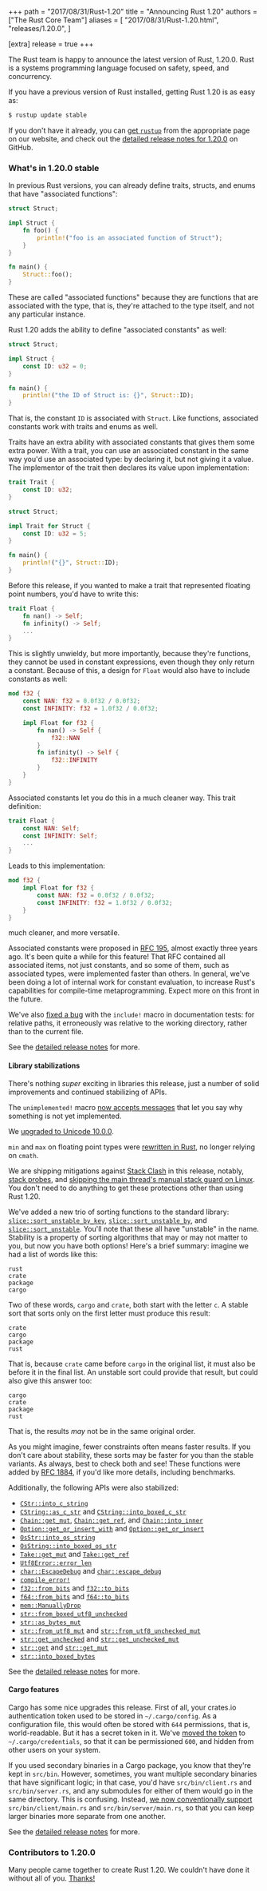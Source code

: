+++
path = "2017/08/31/Rust-1.20"
title = "Announcing Rust 1.20"
authors = ["The Rust Core Team"]
aliases = [
    "2017/08/31/Rust-1.20.html",
    "releases/1.20.0",
]

[extra]
release = true
+++

The Rust team is happy to announce the latest version of Rust, 1.20.0. Rust
is a systems programming language focused on safety, speed, and concurrency.

If you have a previous version of Rust installed, getting Rust 1.20 is as easy as:

```bash
$ rustup update stable
```

If you don't have it already, you can [get `rustup`][install] from the
appropriate page on our website, and check out the [detailed release notes for
1.20.0][notes] on GitHub.

[install]: https://www.rust-lang.org/install.html
[notes]: https://github.com/rust-lang/rust/blob/master/RELEASES.md#version-1200-2017-08-31

### What's in 1.20.0 stable

In previous Rust versions, you can already define traits, structs, and enums
that have "associated functions":

```rust
struct Struct;

impl Struct {
    fn foo() {
        println!("foo is an associated function of Struct");
    }
}

fn main() {
    Struct::foo();
}
```

These are called "associated functions" because they are functions that are
associated with the type, that is, they're attached to the type itself, and
not any particular instance.

Rust 1.20 adds the ability to define "associated constants" as well:

```rust
struct Struct;

impl Struct {
    const ID: u32 = 0;
}

fn main() {
    println!("the ID of Struct is: {}", Struct::ID);
}
```

That is, the constant `ID` is associated with `Struct`. Like functions,
associated constants work with traits and enums as well.

Traits have an extra ability with associated constants that gives them some
extra power. With a trait, you can use an associated constant in the same way
you'd use an associated type: by declaring it, but not giving it a value. The
implementor of the trait then declares its value upon implementation:

```rust
trait Trait {
    const ID: u32;
}

struct Struct;

impl Trait for Struct {
    const ID: u32 = 5;
}

fn main() {
    println!("{}", Struct::ID);
}
```

Before this release, if you wanted to make a trait that represented floating
point numbers, you'd have to write this:

```rust
trait Float {
    fn nan() -> Self;
    fn infinity() -> Self;
    ...
}
```

This is slightly unwieldy, but more importantly, because they're functions, they
cannot be used in constant expressions, even though they only return a constant.
Because of this, a design for `Float` would also have to include constants as well:

```rust
mod f32 {
    const NAN: f32 = 0.0f32 / 0.0f32;
    const INFINITY: f32 = 1.0f32 / 0.0f32;

    impl Float for f32 {
        fn nan() -> Self {
            f32::NAN
        }
        fn infinity() -> Self {
            f32::INFINITY
        }
    }
}
```

Associated constants let you do this in a much cleaner way. This trait definition:

```rust
trait Float {
    const NAN: Self;
    const INFINITY: Self;
    ...
}
```

Leads to this implementation:

```rust
mod f32 {
    impl Float for f32 {
        const NAN: f32 = 0.0f32 / 0.0f32;
        const INFINITY: f32 = 1.0f32 / 0.0f32;
    }
}
```

much cleaner, and more versatile.

Associated constants were proposed in [RFC 195], almost exactly three years ago. It's
been quite a while for this feature! That RFC contained all associated items, not just
constants, and so some of them, such as associated types, were implemented faster than
others. In general, we've been doing a lot of internal work for constant evaluation,
to increase Rust's capabilities for compile-time metaprogramming. Expect more on this
front in the future.

[RFC 195]: https://github.com/rust-lang/rfcs/blob/master/text/0195-associated-items.md

We've also [fixed a bug] with the `include!` macro in documentation tests: for relative
paths, it erroneously was relative to the working directory, rather than to the current file.

[fixed a bug]: https://github.com/rust-lang/rust/pull/43782

See the [detailed release notes][notes] for more.

#### Library stabilizations

There's nothing *super* exciting in libraries this release, just a number of solid
improvements and continued stabilizing of APIs.

The `unimplemented!` macro [now accepts
messages](https://github.com/rust-lang/rust/pull/42155) that let you say why
something is not yet implemented.

We [upgraded to Unicode 10.0.0](https://github.com/rust-lang/rust/pull/42999).

`min` and `max` on floating point types were [rewritten in
Rust](https://github.com/rust-lang/rust/pull/42430), no longer relying on
`cmath`.

We are shipping mitigations against [Stack
Clash](https://access.redhat.com/security/vulnerabilities/stackguard) in this
release, notably, [stack probes], and [skipping the main thread's manual
stack guard on Linux]. You don't need to do anything to get these protections
other than using Rust 1.20.

[stack probes]: https://github.com/rust-lang/rust/pull/42816
[skipping the main thread's manual stack guard on Linux]: https://github.com/rust-lang/rust/pull/43072

We've added a new trio of sorting functions to the standard library:
[`slice::sort_unstable_by_key`], [`slice::sort_unstable_by`], and
[`slice::sort_unstable`]. You'll note that these all have "unstable" in the name.
Stability is a property of sorting algorithms that may or may not matter to you,
but now you have both options! Here's a brief summary: imagine we had a list
of words like this:

```
rust
crate
package
cargo
```

Two of these words, `cargo` and `crate`, both start with the letter `c`. A stable
sort that sorts only on the first letter must produce this result:

```
crate
cargo
package
rust
```

That is, because `crate` came before `cargo` in the original list, it must also be
before it in the final list. An unstable sort could provide that result, but could
also give this answer too:

```
cargo
crate
package
rust
```

That is, the results *may* not be in the same original order.

As you might imagine, fewer constraints often means faster results. If you don't care
about stability, these sorts may be faster for you than the stable variants. As always,
best to check both and see! These functions were added by [RFC 1884], if you'd like
more details, including benchmarks.

[RFC 1884]: https://github.com/rust-lang/rfcs/blob/master/text/1884-unstable-sort.md

Additionally, the following APIs were also stabilized:

- [`CStr::into_c_string`]
- [`CString::as_c_str`] and [`CString::into_boxed_c_str`]
- [`Chain::get_mut`], [`Chain::get_ref`], and [`Chain::into_inner`]
- [`Option::get_or_insert_with`] and [`Option::get_or_insert`]
- [`OsStr::into_os_string`]
- [`OsString::into_boxed_os_str`]
- [`Take::get_mut`] and [`Take::get_ref`]
- [`Utf8Error::error_len`]
- [`char::EscapeDebug`] and [`char::escape_debug`]
- [`compile_error!`]
- [`f32::from_bits`] and [`f32::to_bits`]
- [`f64::from_bits`] and [`f64::to_bits`]
- [`mem::ManuallyDrop`]
- [`str::from_boxed_utf8_unchecked`]
- [`str::as_bytes_mut`]
- [`str::from_utf8_mut`] and [`str::from_utf8_unchecked_mut`]
- [`str::get_unchecked`] and [`str::get_unchecked_mut`]
- [`str::get`] and [`str::get_mut`]
- [`str::into_boxed_bytes`]

[`CStr::into_c_string`]: https://doc.rust-lang.org/std/ffi/struct.CStr.html#method.into_c_string
[`CString::as_c_str`]: https://doc.rust-lang.org/std/ffi/struct.CString.html#method.as_c_str
[`CString::into_boxed_c_str`]: https://doc.rust-lang.org/std/ffi/struct.CString.html#method.into_boxed_c_str
[`Chain::get_mut`]: https://doc.rust-lang.org/std/io/struct.Chain.html#method.get_mut
[`Chain::get_ref`]: https://doc.rust-lang.org/std/io/struct.Chain.html#method.get_ref
[`Chain::into_inner`]: https://doc.rust-lang.org/std/io/struct.Chain.html#method.into_inner
[`Option::get_or_insert_with`]: https://doc.rust-lang.org/std/option/enum.Option.html#method.get_or_insert_with
[`Option::get_or_insert`]: https://doc.rust-lang.org/std/option/enum.Option.html#method.get_or_insert
[`OsStr::into_os_string`]: https://doc.rust-lang.org/std/ffi/struct.OsStr.html#method.into_os_string
[`OsString::into_boxed_os_str`]: https://doc.rust-lang.org/std/ffi/struct.OsString.html#method.into_boxed_os_str
[`Take::get_mut`]: https://doc.rust-lang.org/std/io/struct.Take.html#method.get_mut
[`Take::get_ref`]: https://doc.rust-lang.org/std/io/struct.Take.html#method.get_ref
[`Utf8Error::error_len`]: https://doc.rust-lang.org/std/str/struct.Utf8Error.html#method.error_len
[`char::EscapeDebug`]: https://doc.rust-lang.org/std/char/struct.EscapeDebug.html
[`char::escape_debug`]: https://doc.rust-lang.org/std/primitive.char.html#method.escape_debug
[`compile_error!`]: https://doc.rust-lang.org/std/macro.compile_error.html
[`f32::from_bits`]: https://doc.rust-lang.org/std/primitive.f32.html#method.from_bits
[`f32::to_bits`]: https://doc.rust-lang.org/std/primitive.f32.html#method.to_bits
[`f64::from_bits`]: https://doc.rust-lang.org/std/primitive.f64.html#method.from_bits
[`f64::to_bits`]: https://doc.rust-lang.org/std/primitive.f64.html#method.to_bits
[`mem::ManuallyDrop`]: https://doc.rust-lang.org/std/mem/union.ManuallyDrop.html
[`slice::sort_unstable_by_key`]: https://doc.rust-lang.org/std/primitive.slice.html#method.sort_unstable_by_key
[`slice::sort_unstable_by`]: https://doc.rust-lang.org/std/primitive.slice.html#method.sort_unstable_by
[`slice::sort_unstable`]: https://doc.rust-lang.org/std/primitive.slice.html#method.sort_unstable
[`str::from_boxed_utf8_unchecked`]: https://doc.rust-lang.org/std/str/fn.from_boxed_utf8_unchecked.html
[`str::as_bytes_mut`]: https://doc.rust-lang.org/std/primitive.str.html#method.as_bytes_mut
[`str::from_utf8_mut`]: https://doc.rust-lang.org/std/str/fn.from_utf8_mut.html
[`str::from_utf8_unchecked_mut`]: https://doc.rust-lang.org/std/str/fn.from_utf8_unchecked_mut.html
[`str::get_mut`]: https://doc.rust-lang.org/std/primitive.str.html#method.get_mut
[`str::get_unchecked_mut`]: https://doc.rust-lang.org/std/primitive.str.html#method.get_unchecked_mut
[`str::get_unchecked`]: https://doc.rust-lang.org/std/primitive.str.html#method.get_unchecked
[`str::get`]: https://doc.rust-lang.org/std/primitive.str.html#method.get
[`str::into_boxed_bytes`]: https://doc.rust-lang.org/std/primitive.str.html#method.into_boxed_bytes

See the [detailed release notes][notes] for more.

#### Cargo features

Cargo has some nice upgrades this release. First of all, your crates.io
authentication token used to be stored in `~/.cargo/config`. As a configuration
file, this would often be stored with `644` permissions, that is, world-readable.
But it has a secret token in it. We've [moved the token] to `~/.cargo/credentials`,
so that it can be permissioned `600`, and hidden from other users on your system.

[moved the token]: https://github.com/rust-lang/cargo/pull/3978

If you used secondary binaries in a Cargo package, you know that they're kept
in `src/bin`. However, sometimes, you want multiple secondary binaries that
have significant logic; in that case, you'd have `src/bin/client.rs` and
`src/bin/server.rs`, and any submodules for either of them would go in the
same directory. This is confusing. Instead, [we now conventionally support]
`src/bin/client/main.rs` and `src/bin/server/main.rs`, so that you can keep
larger binaries more separate from one another.

[we now conventionally support]: https://github.com/rust-lang/cargo/pull/4214

See the [detailed release notes][notes] for more.

### Contributors to 1.20.0

Many people came together to create Rust 1.20. We couldn't have done it without
all of you. [Thanks!](https://thanks.rust-lang.org/rust/1.20.0)
